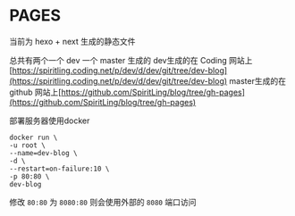 # PAGES

当前为 hexo + next 生成的静态文件

总共有两个一个 dev 一个 master 生成的
dev生成的在 Coding 网站上[https://spiritling.coding.net/p/dev/d/dev/git/tree/dev-blog](https://spiritling.coding.net/p/dev/d/dev/git/tree/dev-blog)
master生成的在 github 网站上[https://github.com/SpiritLing/blog/tree/gh-pages](https://github.com/SpiritLing/blog/tree/gh-pages)

部署服务器使用docker

```
docker run \
-u root \
--name=dev-blog \
-d \
--restart=on-failure:10 \
-p 80:80 \
dev-blog
```

修改 `80:80` 为 `8080:80` 则会使用外部的 `8080` 端口访问